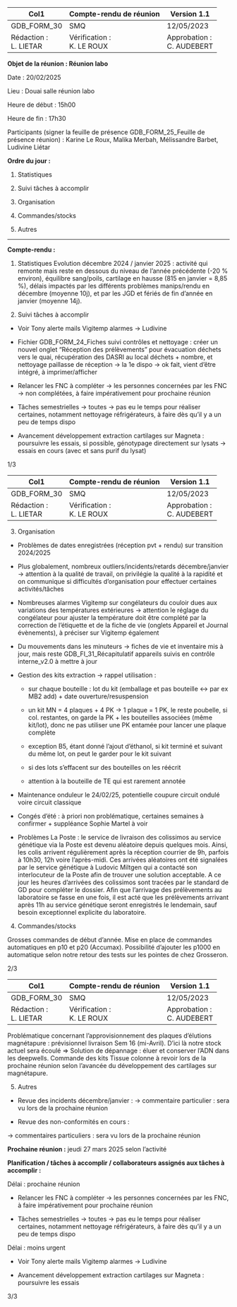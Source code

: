 |Col1|Compte-rendu de réunion|Version 1.1|
|---|---|---|
|GDB_FORM_30|SMQ|12/05/2023|
|Rédaction :<br>L. LIETAR|Vérification :<br>K. LE ROUX|Approbation :<br>C. AUDEBERT|


**Objet de la réunion : Réunion labo**

Date : 20/02/2025

Lieu : Douai salle réunion labo

Heure de début : 15h00

Heure de fin : 17h30

Participants (signer la feuille de présence GDB_FORM_25_Feuille de présence réunion) :
Karine Le Roux, Malika Merbah, Mélissandre Barbet, Ludivine Liétar

**Ordre du jour :**

1. Statistiques
2. Suivi tâches à accomplir
3. Organisation
4. Commandes/stocks

5. Autres

_________________________________________________________________________

**Compte-rendu :**

1. Statistiques
Evolution décembre 2024 / janvier 2025 : activité qui remonte mais reste en dessous du niveau
de l’année précédente (-20 % environ), équilibre sang/poils, cartilage en hausse (815 en
janvier = 8,85 %), délais impactés par les différents problèmes manips/rendu en décembre
(moyenne 10j), et par les JGD et fériés de fin d’année en janvier (moyenne 14j).

2. Suivi tâches à accomplir

- Voir Tony alerte mails Vigitemp alarmes -> Ludivine

- Fichier GDB_FORM_24_Fiches suivi contrôles et nettoyage : créer un nouvel onglet
“Réception des prélèvements” pour évacuation déchets vers le quai, récupération des DASRI
au local déchets + nombre, et nettoyage paillasse de réception -> la 1e dispo -> ok fait, vient
d’être intégré, à imprimer/afficher

- Relancer les FNC à compléter -> les personnes concernées par les FNC -> non complétées,
à faire impérativement pour prochaine réunion

- Tâches semestrielles -> toutes -> pas eu le temps pour réaliser certaines, notamment
nettoyage réfrigérateurs, à faire dès qu’il y a un peu de temps dispo

- Avancement développement extraction cartilages sur Magneta : poursuivre les essais, si
possible, génotypage directement sur lysats -> essais en cours (avec et sans purif du lysat)

1/3

|Col1|Compte-rendu de réunion|Version 1.1|
|---|---|---|
|GDB_FORM_30|SMQ|12/05/2023|
|Rédaction :<br>L. LIETAR|Vérification :<br>K. LE ROUX|Approbation :<br>C. AUDEBERT|


3. Organisation

- Problèmes de dates enregistrées (réception pvt + rendu) sur transition 2024/2025

- Plus globalement, nombreux outliers/incidents/retards décembre/janvier -> attention à la
qualité de travail, on privilégie la qualité à la rapidité et on communique si difficultés
d’organisation pour effectuer certaines activités/tâches

- Nombreuses alarmes Vigitemp sur congélateurs du couloir dues aux variations des
températures extérieures -> attention le réglage du congélateur pour ajuster la température
doit être complété par la correction de l’étiquette et de la fiche de vie (onglets Appareil et
Journal évènements), à préciser sur Vigitemp également

- Du mouvements dans les minuteurs -> fiches de vie et inventaire mis à jour, mais reste
GDB_FI_31_Récapitulatif appareils suivis en contrôle interne_v2.0 à mettre à jour

- Gestion des kits extraction -> rappel utilisation :

    - sur chaque bouteille : lot du kit (emballage et pas bouteille <-> par ex MB2 add) +
date ouverture/resuspension

    - un kit MN = 4 plaques + 4 PK -> 1 plaque = 1 PK, le reste poubelle, si col. restantes,
on garde la PK + les bouteilles associées (même kit/lot), donc ne pas utiliser une PK
entamée pour lancer une plaque complète

    - exception B5, étant donné l’ajout d’éthanol, si kit terminé et suivant du même lot, on
peut le garder pour le kit suivant

    - si des lots s’effacent sur des bouteilles on les réécrit

    - attention à la bouteille de TE qui est rarement annotée

- Maintenance onduleur le 24/02/25, potentielle coupure circuit ondulé voire circuit classique

- Congés d’été : à priori non problématique, certaines semaines à confirmer + suppléance
Sophie Martel à voir

- Problèmes La Poste : le service de livraison des colissimos au service génétique via la Poste
est devenu aléatoire depuis quelques mois. Ainsi, les colis arrivent régulièrement après la
réception courrier de 9h, parfois à 10h30, 12h voire l’après-midi. Ces arrivées aléatoires ont
été signalées par le service génétique à Ludovic Miltgen qui a contacté son interlocuteur de
la Poste afin de trouver une solution acceptable. A ce jour les heures d’arrivées des colissimos
sont tracées par le standard de GD pour compléter le dossier. Afin que l’arrivage des
prélèvements au laboratoire se fasse en une fois, il est acté que les prélèvements arrivant
après 11h au service génétique seront enregistrés le lendemain, sauf besoin exceptionnel
explicite du laboratoire.

4. Commandes/stocks

Grosses commandes de début d’année. Mise en place de commandes automatiques en p10
et p20 (Accumax). Possibilité d’ajouter les p1000 en automatique selon notre retour des tests
sur les pointes de chez Grosseron.

2/3

|Col1|Compte-rendu de réunion|Version 1.1|
|---|---|---|
|GDB_FORM_30|SMQ|12/05/2023|
|Rédaction :<br>L. LIETAR|Vérification :<br>K. LE ROUX|Approbation :<br>C. AUDEBERT|


Problématique concernant l’approvisionnement des plaques d’élutions magnétapure :
prévisionnel livraison Sem 16 (mi-Avril). D’ici là notre stock actuel sera écoulé => Solution de
dépannage : éluer et conserver l’ADN dans les deepwells.
Commande des kits Tissue colonne à revoir lors de la prochaine réunion selon l’avancée du
développement des cartilages sur magnétapure.

5. Autres

- Revue des incidents décembre/janvier :
-> commentaire particulier : sera vu lors de la prochaine réunion

- Revue des non-conformités en cours :

-> commentaires particuliers : sera vu lors de la prochaine réunion

**Prochaine réunion :** jeudi 27 mars 2025 selon l’activité

**Planification / tâches à accomplir / collaborateurs assignés aux tâches à accomplir :**

Délai : prochaine réunion

- Relancer les FNC à compléter -> les personnes concernées par les FNC, à faire
impérativement pour prochaine réunion

- Tâches semestrielles -> toutes -> pas eu le temps pour réaliser certaines, notamment
nettoyage réfrigérateurs, à faire dès qu’il y a un peu de temps dispo

Délai : moins urgent

- Voir Tony alerte mails Vigitemp alarmes -> Ludivine

- Avancement développement extraction cartilages sur Magneta : poursuivre les essais

3/3

